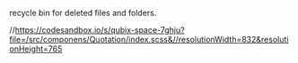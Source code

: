 recycle bin for deleted files and folders.

//https://codesandbox.io/s/qubix-space-7ghju?file=/src/componens/Quotation/index.scss&//resolutionWidth=832&resolutionHeight=765
